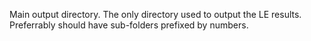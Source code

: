 Main output directory. The only directory used to output the LE results.
Preferrably should have sub-folders prefixed by numbers.
